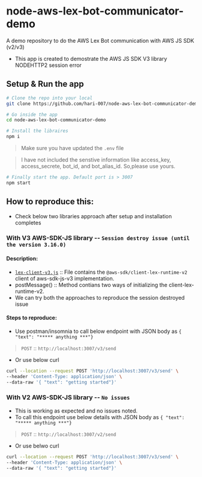 # node-aws-lex-bot-communicator-demo
A demo repository to do the AWS Lex Bot communication with AWS JS SDK (v2/v3)
- This app is created to demostrate the AWS JS SDK V3 library NODEHTTP2 session error

## Setup & Run the app

```sh
# Clone the repo into your local
git clone https://github.com/hari-007/node-aws-lex-bot-communicator-demo.git
```

```sh
# Go inside the app
cd node-aws-lex-bot-communicator-demo
```

```sh
# Install the libraires
npm i
```


> Make sure you have updated the `.env` file

> I have not included the senstive information like access_key, access_secrete, bot_id, and bot_alias_id. So,please use yours.


```sh
# Finally start the app. Default port is > 3007
npm start
```

## How to reproduce this:
- Check below two libraries approach after setup and installation completes

### With V3 AWS-SDK-JS library -- `Session destroy issue (until the version 3.16.0)`

#### Description:
- [`lex-client-v3.js`](lex-client-v3.js) :: File contains the `@aws-sdk/client-lex-runtime-v2` client of aws-sdk-js-v3 implementation.
- postMessage() :: Method contians two ways of initializing the client-lex-runtime-v2.
- We can try both the approaches to reproduce the session destroyed issue

#### Steps to reproduce:
- Use postman/insomnia to call below endpoint with JSON body as `{ "text": "***** anything ***"}`
> `POST` :: `http://localhost:3007/v3/send`
- Or use below curl
```sh
curl --location --request POST 'http://localhost:3007/v3/send' \
--header 'Content-Type: application/json' \
--data-raw '{ "text": "getting started"}'
```

### With V2 AWS-SDK-JS library -- `No issues`
- This is working as expected and no issues noted.
- To call this endpoint use below details with JSON body as `{ "text": "***** anything ***"}`
> `POST` :: `http://localhost:3007/v2/send`
- Or use belwo curl
```sh
curl --location --request POST 'http://localhost:3007/v3/send' \
--header 'Content-Type: application/json' \
--data-raw '{ "text": "getting started"}'
```